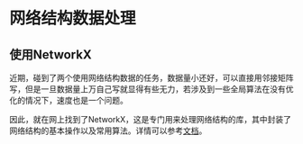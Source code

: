 # 网络结构数据处理

## 使用NetworkX

近期，碰到了两个使用网络结构数据的任务，数据量小还好，可以直接用邻接矩阵写，但是一旦数据量上万自己写就显得有些无力，若涉及到一些全局算法在没有优化的情况下，速度也是一个问题。

因此，就在网上找到了NetworkX，这是专门用来处理网络结构的库，其中封装了网络结构的基本操作以及常用算法。详情可以参考[文档](https://networkx.github.io/documentation/stable/tutorial.html)。